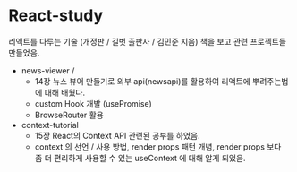 # React-study

리액트를 다루는 기술 (개정판 / 길벗 출판사 / 김민준 지음) 책을 보고 관련 프로젝트들 만들었음.

 - news-viewer / 
   - 14장 뉴스 뷰어 만들기로 외부 api(newsapi)를 활용하여 리액트에 뿌려주는법에 대해 배웠다.
   - custom Hook 개발 (usePromise)
   - BrowseRouter 활용
 - context-tutorial
   - 15장 React의 Context API 관련된 공부를 하였음.
   - context 의 선언 / 사용 방법, render props 패턴 개념, render props 보다 좀 더 편리하게 사용할 수 있는 useContext 에 대해 알게 되었음.
